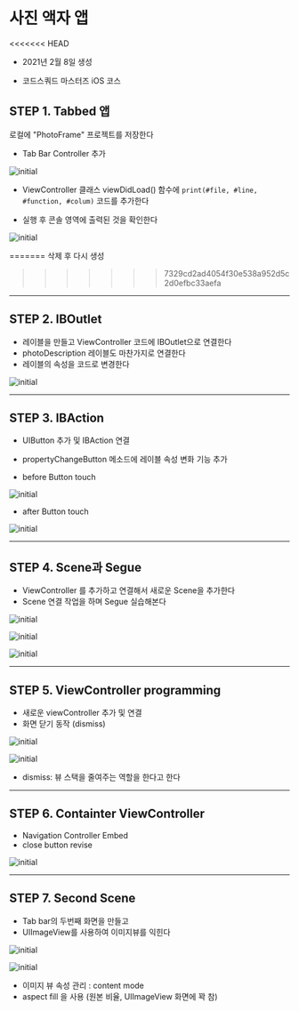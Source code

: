 # 사진 액자 앱

<<<<<<< HEAD

- 2021년 2월 8일 생성

- 코드스쿼드 마스터즈 iOS 코스



## STEP 1. Tabbed 앱

로컬에 "PhotoFrame" 프로젝트를 저장한다

- Tab Bar Controller 추가



![initial](https://user-images.githubusercontent.com/73650994/107309267-7644ea80-6acd-11eb-88ce-247b456e9971.png)



- ViewController 클래스 viewDidLoad() 함수에 `print(#file, #line, #function, #colum)` 코드를 추가한다

- 실행 후 콘솔 영역에 출력된 것을 확인한다



![initial](https://user-images.githubusercontent.com/73650994/107309393-b1dfb480-6acd-11eb-8ecc-c91d4033e54a.png)

=======
삭제 후 다시 생성
>>>>>>> 7329cd2ad4054f30e538a952d5c2d0efbc33aefa



---



## STEP 2. IBOutlet

- 레이블을 만들고 ViewController 코드에 IBOutlet으로 연결한다
- photoDescription 레이블도 마찬가지로 연결한다
- 레이블의 속성을 코드로 변경한다

![initial](https://user-images.githubusercontent.com/73650994/107325741-a1d7cd00-6aed-11eb-8002-0937ca308d1e.png)




----

## STEP 3. IBAction

- UIButton 추가 및 IBAction 연결
- propertyChangeButton 메소드에 레이블 속성 변화 기능 추가

- before Button touch

![initial](https://user-images.githubusercontent.com/73650994/107332622-bcaf3f00-6af7-11eb-968c-2373f9908a7e.png)

- after Button touch

![initial](https://user-images.githubusercontent.com/73650994/107332724-dfd9ee80-6af7-11eb-8255-6f6bebdacbb0.png)



----

## STEP 4. Scene과 Segue

-  ViewController 를 추가하고 연결해서 새로운 Scene을 추가한다
- Scene 연결 작업을 하며 Segue 실습해본다

![initial](https://user-images.githubusercontent.com/73650994/107338107-85905c00-6afe-11eb-8520-f74d1c6db811.png)

![initial](https://user-images.githubusercontent.com/73650994/107337719-10bd2200-6afe-11eb-82d8-94288015b018.png)

![initial](https://user-images.githubusercontent.com/73650994/107337737-161a6c80-6afe-11eb-886c-0910cf71419e.png)




---

## STEP 5. ViewController programming

- 새로운 viewController 추가 및 연결
- 화면 닫기 동작 (dismiss)

![initial](https://user-images.githubusercontent.com/73650994/107342338-6fd16580-6b03-11eb-8d65-d62617d0d80b.png)

![initial](https://user-images.githubusercontent.com/73650994/107342354-73fd8300-6b03-11eb-8b81-6b58d27eb41a.png)

- dismiss: 뷰 스택을 줄여주는 역할을 한다고 한다




----

## STEP 6. Containter ViewController

- Navigation Controller Embed
- close button revise

![initial](https://user-images.githubusercontent.com/73650994/107346061-9c877c00-6b07-11eb-9b13-0930d941addf.png)



---

## STEP 7. Second Scene

- Tab bar의 두번째 화면을 만들고
- UIImageView를 사용하여 이미지뷰를 익힌다

![initial](https://user-images.githubusercontent.com/73650994/107361085-28a29f00-6b1a-11eb-8c04-d301d17671cf.png)

![initial](https://user-images.githubusercontent.com/73650994/107361100-2fc9ad00-6b1a-11eb-9516-96c0adeccf0b.png)

- 이미지 뷰 속성 관리 : content mode
- aspect fill 을 사용 (원본 비율, UIImageView 화면에 꽉 참)

